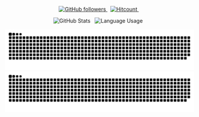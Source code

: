 <p align="center">
  <a href="https://github.com/wxingda?tab=followers">
  <img alt="GitHub followers" src="https://img.shields.io/github/followers/wxingda?label=GitHub%20Followers&style=social"> 
  </a> &nbsp
  <a href="https://github.com/wxingda">
  <img alt="Hitcount" src="https://hits.seeyoufarm.com/api/count/incr/badge.svg?url=https%3A%2F%2Fgithub.com%2Fwxingda%2Fwxingda&count_bg=%2300AEFF&title_bg=%23000000&icon=&icon_color=%23E7E7E7&title=Profile%20Views&#58;&edge_flat=false">
  </a> &nbsp
</p>
<p align="center">
  <img alt="GitHub Stats" src="https://github-readme-stats-git-masterrstaa-rickstaa.vercel.app/api?username=wxingda&count_private=true&theme=chartreuse-dark&show_icons=true&hide_border=true&hide_title=true&hide_rank=true"> &nbsp
<!--   <img alt="Language Usage" src="https://github-readme-stats-git-masterrstaa-rickstaa.vercel.app/api/top-langs/?username=wxingda&count_private=true&theme=chartreuse-dark&hide_border=true&layout=compact&langs_count=10"> &nbsp -->
  <img alt="Language Usage" src="https://github-readme-stats-git-masterrstaa-rickstaa.vercel.app/api/top-langs/?username=wxingda&layout=compact&langs_count=12&hide_border=true&role=owner,collaborator&theme=dark&bg_color=000000#gh-dark-mode-only"> &nbsp
</p>
<a href="https://github.com/wxingda#gh-light-mode-only" align="center">
  <img alt="GitHub Snake Light" src="https://github.com/wxingda/wxingda/raw/snake/github-contribution-grid-snake.svg#gh-light-mode-only" />
</a>

<a href="https://github.com/wxingda#gh-dark-mode-only" align="center">
  <img alt="GitHub Snake Dark" src="https://github.com/wxingda/wxingda/raw/snake/github-contribution-grid-snake-dark.svg#gh-dark-mode-only" />
</a>
